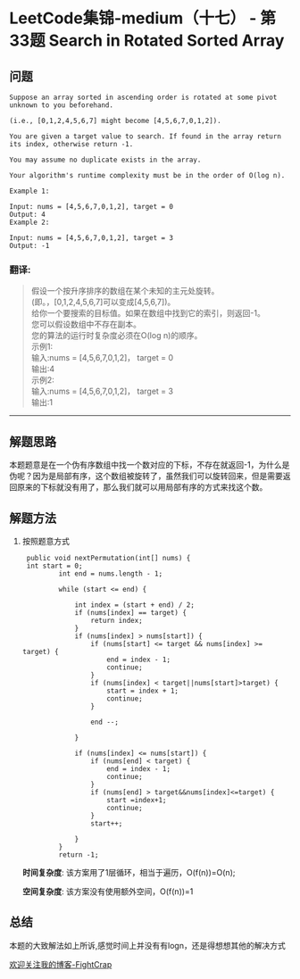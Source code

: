 # LeetCode集锦-medium（十七） - 第33题 Search in Rotated Sorted Array

## 问题

```
Suppose an array sorted in ascending order is rotated at some pivot unknown to you beforehand.

(i.e., [0,1,2,4,5,6,7] might become [4,5,6,7,0,1,2]).

You are given a target value to search. If found in the array return its index, otherwise return -1.

You may assume no duplicate exists in the array.

Your algorithm's runtime complexity must be in the order of O(log n).

Example 1:

Input: nums = [4,5,6,7,0,1,2], target = 0
Output: 4
Example 2:

Input: nums = [4,5,6,7,0,1,2], target = 3
Output: -1
```
### 翻译:
>假设一个按升序排序的数组在某个未知的主元处旋转。  
>(即。，[0,1,2,4,5,6,7]可以变成[4,5,6,7])。  
>给你一个要搜索的目标值。如果在数组中找到它的索引，则返回-1。  
>您可以假设数组中不存在副本。  
>您的算法的运行时复杂度必须在O(log n)的顺序。    
>示例1:  
>输入:nums = [4,5,6,7,0,1,2]， target = 0  
>输出:4  
>示例2:  
>输入:nums = [4,5,6,7,0,1,2]， target = 3  
>输出:1  
---
## 解题思路
本题题意是在一个伪有序数组中找一个数对应的下标，不存在就返回-1，为什么是伪呢？因为是局部有序，这个数组被旋转了，虽然我们可以旋转回来，但是需要返回原来的下标就没有用了，那么我们就可以用局部有序的方式来找这个数。
## 解题方法
1. 按照题意方式
    ```
     public void nextPermutation(int[] nums) {
     int start = 0;
             int end = nums.length - 1;
     
             while (start <= end) {
     
                 int index = (start + end) / 2;
                 if (nums[index] == target) {
                     return index;
                 }
                 if (nums[index] > nums[start]) {
                     if (nums[start] <= target && nums[index] >= target) {
                         end = index - 1;
                         continue;
                     }
                     if (nums[index] < target||nums[start]>target) {
                         start = index + 1;
                         continue;
                     }
     
                     end --;
     
                 }
     
                 if (nums[index] <= nums[start]) {
                     if (nums[end] < target) {
                         end = index - 1;
                         continue;
                     }
                     if (nums[end] > target&&nums[index]<=target) {
                         start =index+1;
                         continue;
                     }
                     start++;
     
                 }
             }
             return -1;
    ```
    __时间复杂度__:
    该方案用了1层循环，相当于遍历，O(f(n))=O(n);

    __空间复杂度__:
    该方案没有使用额外空间，O(f(n))=1


## 总结
本题的大致解法如上所诉,感觉时间上并没有有logn，还是得想想其他的解决方式


[欢迎关注我的博客-FightCrap](https://fightcrap.github.io/)